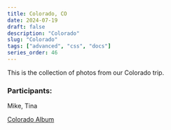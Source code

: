 ```yaml
---
title: Colorado, CO
date: 2024-07-19
draft: false
description: "Colorado"
slug: "Colorado"
tags: ["advanced", "css", "docs"]
series_order: 46
---
```


This is the collection of photos from our Colorado trip.




### Participants:
Mike, Tina

[Colorado Album](https://photos.app.goo.gl/e6aif1SqVGVxXg5Y9)
